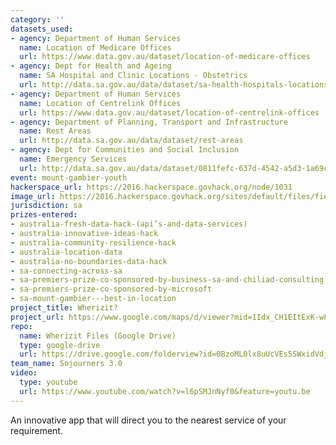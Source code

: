 ```yaml
---
category: ''
datasets_used:
- agency: Department of Human Services
  name: Location of Medicare Offices
  url: https://www.data.gov.au/dataset/location-of-medicare-offices
- agency: Dept for Health and Ageing
  name: SA Hospital and Clinic Locations - Obstetrics
  url: http://data.sa.gov.au/data/dataset/sa-health-hospitals-locations-obstetrics
- agency: Department of Human Services
  name: Location of Centrelink Offices
  url: https://www.data.gov.au/dataset/location-of-centrelink-offices
- agency: Department of Planning, Transport and Infrastructure
  name: Rest Areas
  url: http://data.sa.gov.au/data/dataset/rest-areas
- agency: Dept for Communities and Social Inclusion
  name: Emergency Services
  url: http://data.sa.gov.au/data/dataset/0811fefc-637d-4542-a5d3-1a69ce5a5c21
event: mount-gambier-youth
hackerspace_url: https://2016.hackerspace.govhack.org/node/1031
image_url: https://2016.hackerspace.govhack.org/sites/default/files/field/image/13884525_277133925989604_2100050170_n.jpg
jurisdiction: sa
prizes-entered:
- australia-fresh-data-hack-(api’s-and-data-services)
- australia-innovative-ideas-hack
- australia-community-resilience-hack
- australia-location-data
- australia-no-boundaries-data-hack
- sa-connecting-across-sa
- sa-premiers-prize-co-sponsored-by-business-sa-and-chiliad-consulting
- sa-premiers-prize-co-sponsored-by-microsoft
- sa-mount-gambier---best-in-location
project_title: Wherizit?
project_url: https://www.google.com/maps/d/viewer?mid=1Idx_CH1EItExK-w83_RAtVNoxd0
repo:
  name: Wherizit Files (Google Drive)
  type: google-drive
  url: https://drive.google.com/folderview?id=0BzoML0lx8uUcVEs5SWxidVdjemM&usp=sharing
team_name: Sojourners 3.0
video:
  type: youtube
  url: https://www.youtube.com/watch?v=l6pSMJnNyf0&feature=youtu.be
---
```


An innovative app that will direct you to the nearest service of your requirement.